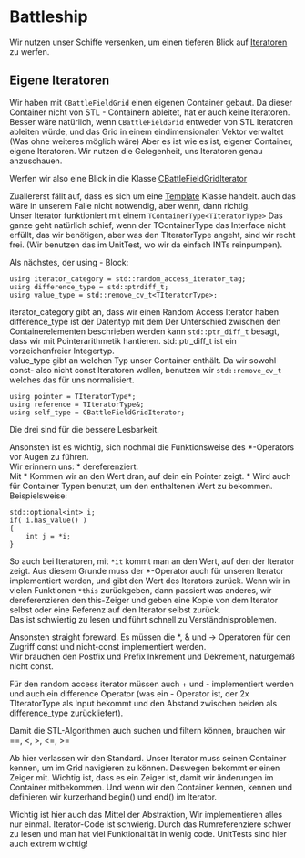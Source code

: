 # Battleship

Wir nutzen unser Schiffe versenken, um einen tieferen Blick auf [Iteratoren](/iterators.md) zu werfen.

## Eigene Iteratoren

Wir haben mit `CBattleFieldGrid` einen eigenen Container gebaut. Da dieser Container nicht von STL - Containern ableitet, hat er auch keine Iteratoren.  
Besser wäre natürlich, wenn `CBattleFieldGrid` entweder von STL Iteratoren ableiten würde, und das Grid in einem eindimensionalen Vektor verwaltet (Was ohne weiteres möglich wäre) Aber es ist wie es ist, eigener Container, eigene Iteratoren. Wir nutzen die Gelegenheit, uns Iteratoren genau anzuschauen.

Werfen wir also eine Blick in die Klasse [CBattleFieldGridIterator](/../main/Battleship/Battleship/cbattlefieldgriditerator.h)  

Zuallererst fällt auf, dass es sich um eine [Template](/tempates.md) Klasse handelt. auch das wäre in unserem Falle nicht notwendig, aber wenn, dann richtig.  
Unser Iterator funktioniert mit einem `TContainerType<TIteratorType>` Das ganze geht natürlich schief, wenn der TContainerType das Interface nicht erfüllt, das wir benötigen, aber was den TIteratorType angeht, sind wir recht frei. (Wir benutzen das im UnitTest, wo wir da einfach INTs reinpumpen).  

Als nächstes, der using - Block:

    using iterator_category = std::random_access_iterator_tag;
    using difference_type = std::ptrdiff_t;
    using value_type = std::remove_cv_t<TIteratorType>;
    
iterator_category gibt an, dass wir einen Random Access Iterator haben  
difference_type ist der Datentyp mit dem Der Unterschied zwischen den Containerelementen beschrieben werden kann `std::ptr_diff_t` besagt, dass wir mit Pointerarithmetik hantieren. std::ptr_diff_t ist ein vorzeichenfreier Integertyp.  
value_type gibt an welchen Typ unser Container enthält. Da wir sowohl const- also nicht const Iteratoren wollen, benutzen wir `std::remove_cv_t` welches das für uns normalisiert.

    using pointer = TIteratorType*;
    using reference = TIteratorType&;
    using self_type = CBattleFieldGridIterator;
    
Die drei sind für die bessere Lesbarkeit.

Ansonsten ist es wichtig, sich nochmal die Funktionsweise des *-Operators vor Augen zu führen.   
Wir erinnern uns: * dereferenziert.  
Mit * Kommen wir an den Wert dran, auf dein ein Pointer zeigt. * Wird auch für Container Typen benutzt, um den enthaltenen Wert zu bekommen. Beispielsweise:

    std::optional<int> i;
    if( i.has_value() )
    {
        int j = *i;
    }
    
So auch bei Iteratoren, mit `*it` kommt man an den Wert, auf den der Iterator zeigt. Aus diesem Grunde muss der *-Operator auch für unseren Iterator implementiert werden, und gibt den Wert des Iterators zurück. Wenn wir in vielen Funktionen `*this` zurückgeben, dann passiert was anderes, wir dereferenzieren den this-Zeiger und geben eine Kopie von dem Iterator selbst oder eine Referenz auf den Iterator selbst zurück.  
Das ist schwiertig zu lesen und führt schnell zu Verständnisproblemen.

Ansonsten straight foreward. Es müssen die *, & und -> Operatoren für den Zugriff const und nicht-const implementiert werden.  
Wir brauchen den Postfix und Prefix Inkrement und Dekrement, naturgemäß nicht const.

Für den random access iterator müssen auch + und - implementiert werden und auch ein difference Operator (was ein - Operator ist, der 2x TIteratorType als Input bekommt und den Abstand zwischen beiden als difference_type zurückliefert).

Damit die STL-Algorithmen auch suchen und filtern können, brauchen wir ==, <, >, <=, >=

Ab hier verlassen wir den Standard. Unser Iterator muss seinen Container kennen, um im Grid navigieren zu können. Deswegen bekommt er einen Zeiger mit. Wichtig ist, dass es ein Zeiger ist, damit wir änderungen im Container mitbekommen. Und wenn wir den Container kennen, kennen und definieren wir kurzerhand begin() und end() im Iterator.

Wichtig ist hier auch das Mittel der Abstraktion, Wir implementieren alles nur einmal. Iterator-Code ist schwierig. Durch das Rumreferenziere schwer zu lesen und man hat viel Funktionalität in wenig code. UnitTests sind hier auch extrem wichtig!

